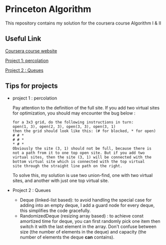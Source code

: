 # Princeton Algorithm

This repository contains my solution for the coursera course Algorithm I & II

## Useful Link

[Coursera course website](https://www.coursera.org/learn/algorithms-part1/home/welcome)

[Project 1: percolation](https://coursera.cs.princeton.edu/algs4/assignments/percolation/specification.php)

[Project 2 : Queues](https://coursera.cs.princeton.edu/algs4/assignments/queues/specification.php) 

## Tips for projects

- project 1 : percolation

  Pay attention to the definition of the full site. If you add two virtual sites for optimization, you should may encounter the bug below :

  ```
  for a 3x3 grid, do the following instructions in turn:
  open(1, 3), open(2, 3), open(3, 3), open(3, 1)
  then the grid should look like this: (# for blocked, * for open)
  # # *
  # # *
  * # * 
  Obviously the site (3, 1) should not be full, because there is
  not a path from it to one top open site. But if you add two
  virtual sites, then the site (3, 1) will be connected with the
  bottom virtual site which is connected with the top virtual
  site through the straight line path on the right.
  ```

  To solve this, my solution is use two union-find, one with two virtual sites, and another with just one top virtual site. 

- Project 2 : Queues

  - Deque (linked-list based): to avoid handling the special case for adding into an empty deque, I add a guard node for every deque, this simplifies the code gracefully.
  - RandomizedDeque (resizing array based) : to achieve const amortized time for deque, you can first randomly pick one item then switch it with the last element in the array. Don't confuse between size (the number of elements in the deque) and capacity (the number of elements the deque **can** contains).

